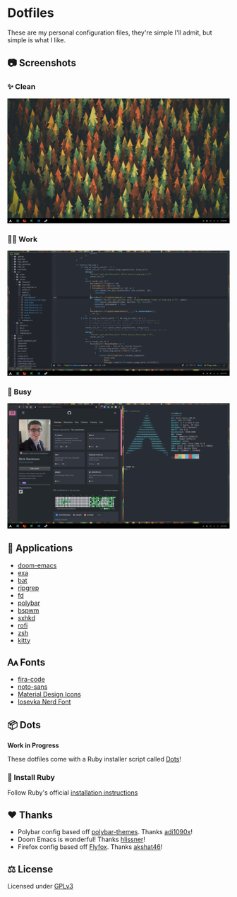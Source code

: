 # Dotfiles

These are my personal configuration files, they're simple I'll admit, but simple is what I like.

## 📷 Screenshots

### ✨ Clean

![Clean](./imgs/clean.png)

### 👨‍💻 Work

![Work](./imgs/work.png)

### 🚧 Busy

![Dirty](./imgs/dirty.png)

## 💾 Applications

- [doom-emacs](https://github.com/hlissner/doom-emacs)
- [exa](https://github.com/ogham/exa)
- [bat](https://github.com/sharkdp/bat)
- [ripgrep](https://github.com/BurntSushi/ripgrep)
- [fd](https://github.com/sharkdp/fd)
- [polybar](https://github.com/polybar/polybar)
- [bspwm](https://github.com/baskerville/bspwm)
- [sxhkd](https://github.com/baskerville/sxhkd)
- [rofi](https://github.com/davatorium/rofi)
- [zsh](http://www.zsh.org/)
- [kitty](https://github.com/kovidgoyal/kitty)

## 🗛 Fonts

- [fira-code](https://github.com/tonsky/FiraCode)
- [noto-sans](https://www.google.com/get/noto/)
- [Material Design Icons](https://github.com/Templarian/MaterialDesign)
- [Iosevka Nerd Font](https://github.com/ryanoasis/nerd-fonts)

## 📦 Dots

**Work in Progress**

These dotfiles come with a Ruby installer script called [Dots](./dots)!

### 💎 Install Ruby

Follow Ruby's official [installation instructions](https://www.ruby-lang.org/en/documentation/installation/)

## ❤️ Thanks

- Polybar config based off [polybar-themes](https://github.com/adi1090x/polybar-themes#-polybar-10--dedistro-panels). Thanks [adi1090x](https://github.com/adi1090x)!
- Doom Emacs is wonderful! Thanks [hlissner](https://github.com/hlissner)!
- Firefox config based off [Flyfox](https://github.com/akshat46/FlyingFox). Thanks [akshat46](https://github.com/akshat46)!

## ⚖️ License

Licensed under [GPLv3](./LICENSE)
